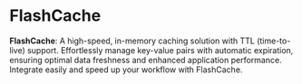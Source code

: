 # FlashCache
**FlashCache**: A high-speed, in-memory caching solution with TTL (time-to-live) support. Effortlessly manage key-value pairs with automatic expiration, ensuring optimal data freshness and enhanced application performance. Integrate easily and speed up your workflow with FlashCache.
